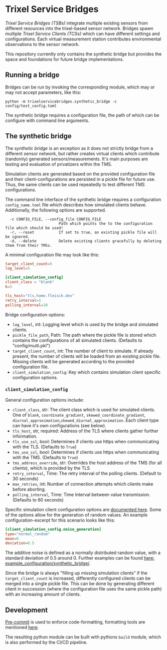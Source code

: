 # Trixel Service Bridges

*Trixel Service Bridges (TSBs)* integrate multiple existing sensors from different resources into the trixel-based
sensor network.
Bridges spawn multiple *Trixel Service Clients (TCSs)* which can have different settings and configurations.
Each virtual measurement station contributes environmental observations to the sensor network.

This repository currently only contains the synthetic bridge but provides the space and foundations for future bridge implementations.

## Running a bridge

Bridges can be run by invoking the corresponding module, which may or may not accept parameters, like this:

```cli
python -m trixelservicebridges.synthetic_bridge -c config/test_config.toml
```

The synthetic bridge requires a configuration file, the path of which can be configure with command line arguments.

## The synthetic bridge

The *synthetic bridge* is an exception as it does not strictly bridge from a different sensor network, but rather
creates virtual clients which contribute (randomly) generated sensors/measurements.
It's main purposes are testing and evaluation of privatizers within the TMS.

Simulation clients are generated based on the provided configuration file and their client-configurations are persisted in a pickle file for future use.
Thus, the same clients can be used repeatedly to test different TMS configurations.

The command line interface of the synthetic bridge requires a configuration `config_name.toml` file which describes how simulated clients behave.
Additionally, the following options are supported.

```cli
  -c CONFIG_FILE, --config_file CONFIG_FILE
                        Path which points the to the configuration file which should be used!
  -r, --reset           If set to true, an existing pickle file will be ignored.
  -d, --delete          Delete existing clients gracefully by deleting them from their TMSs.
```

A minimal configuration file may look like this:

```toml
target_client_count=5
log_level=5

[client_simulation_config]
client_class = "blank"
k=3

tls_host="tls.home.fleisch.dev"
retry_interval=1
polling_interval=10
```

Bridge configuration options:

* `log_level`, int: Logging level which is used by the bridge and simulated clients.
* `pickle_file_path`, Path: The path where the pickle file is stored which contains the configurations of all simulated clients. (Defaults to "config/multi.pkl")
* `target_client_count`, int: The number of client to simulate. If already present, the number of clients will be loaded from an existing pickle file. Missing clients will be generated according to the provided configuration file.
* `client_simulation_config`: Key which contains simulation client specific configuration options.

### `client_simulation_config`

General configuration options include:

* `client_class`, str: The client class which is used for simulated clients. One of `blank`, `coordinate_gradient`, `skewed_coordinate_gradient`, `diurnal_approximation`,`skewed_diurnal_approximation`. Each client type can have it's own configurations (see below).
* `tls_host`, str, required: Address of the TLS where clients gather further information.
* `tls_use_ssl`, bool: Determines if clients use https when communicating with the TLS. (Defaults to `True`)
* `tms_use_ssl`, bool: Determines if clients use https when communicating with the TMS. (Defaults to `True`)
* `tms_address_override`, str: Overrides the host address of the TMS (for all clients), which is provided by the TLS
* `retry_interval`, Time: The retry interval of the polling clients. (Default to 30 seconds)
* `max_retries`, int: Number of connection attempts which clients make before aborting.
* `polling_interval`, Time: Time Interval between value transmission. (Defaults to 60 seconds)

Specific simulation client configuration options are [documented here](src/trixelservicebridges/synthetic_bridge/config_schema.py).
Some of the options allow for the generation of random values. An example configuration-excerpt for this scenario looks like this:

```toml
[client_simulation_config.noise_generation]
type="normal_random"
mean=0
deviation=0.5
```

The additive noise is defined as a normally distributed random value, with a standard deviation of $0.5$ around $0$.
Further examples can be found [here: example_configuration/synthetic_bridge/](example_configuration/synthetic_bridge/).

Since the bridge is always "filling up missing simulation clients" if the `target_client_count` is increased, differently configured clients can be merged into a single pickle file.
This can be done by generating different client in succession (where the configuration file uses the same pickle path) with an increasing amount of clients.

## Development

[Pre-commit](https://pre-commit.com/) is used to enforce code-formatting, formatting tools are mentioned [here](.pre-commit-config.yaml).

The resulting python module can be built with pythons `build` module, which is also performed by the CI/CD pipeline.
